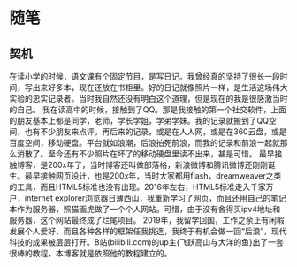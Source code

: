 # 随笔

## 契机
在读小学的时候，语文课有个固定节目，是写日记。我曾经真的坚持了很长一段时间，写出来好多本，现在还放在书柜里。好的日记就像照片一样，是生活这场伟大实验的忠实记录者。当时我自然还没有明白这个道理，但是现在的我是很感激当时的自己。
我在读高中的时候，接触到了QQ。那是我接触的第一个社交软件，上面的朋友基本上都是同学，老师，学长学姐，学弟学妹。我的记录就搬到了QQ空间，也有不少朋友来点评。再后来的记录，或是在人人网，或是在360云盘，或是百度空间，移动硬盘。平台就如浪潮，后浪拍死前浪，而我的记录和前浪一起就那么消散了。至今还有不少照片在坏了的移动硬盘里读不出来，甚是可惜。
最早接触博客，是200x年了，当时博客还叫做部落格，新浪微博和腾讯微博还刚刚诞生。最早接触网页设计，也是200x年，当时大家都用flash，dreamweaver之类的工具，而且HTML5标准也没有出现。2016年左右，HTML5标准走入千家万户，internet explorer浏览器日薄西山，我重新学习了网页，而且还用自己的笔记本作为服务器，照猫画虎做了一个个人网站。可惜，由于没有舍得买ipv4地址和服务器，这个网站最终成了烂尾项目。
2019年，我留学回国，工作之余正有闲暇发展个人爱好，而且各种各样的框架任我挑选，我终于有机会做一回“后浪”，现代科技的成果被层层打开。B站(bilibili.com)的up主{飞跃高山与大洋的鱼}出了一套很棒的教程，本博客就是依照他的教程建立的。